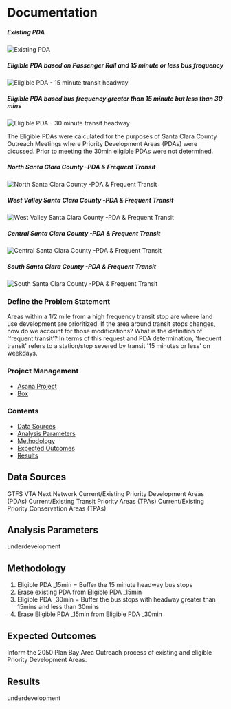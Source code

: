 # Documentation  

##### Existing PDA
![Existing PDA](https://mtcdrive.box.com/shared/static/mkt7fgz1kyfv1gaszrwmj295hkcbly0m.png)

##### Eligible PDA based on Passenger Rail and 15 minute or less bus frequency
![Eligible PDA - 15 minute transit headway](https://mtcdrive.box.com/shared/static/700dwh1o2pynva6puik3pevca9hggp3u.png)

##### Eligible PDA based bus frequency greater than 15 minute but less than 30 mins
![Eligible PDA - 30 minute transit headway](https://mtcdrive.box.com/shared/static/9mqjus62l3gnl4wb4pzqz2y8ktktidgr.png)

The Eligible PDAs were calculated for the purposes of Santa Clara County Outreach Meetings where Priority Development Areas (PDAs) were dicussed. Prior to meeting the 30min eligible PDAs were not determined.

##### North Santa Clara County -PDA & Frequent Transit
![North Santa Clara County -PDA & Frequent Transit](https://mtcdrive.box.com/shared/static/bffvmbii7yiju68tvur8hm0t7g73boj4.png)

##### West Valley Santa Clara County -PDA & Frequent Transit
![West Valley Santa Clara County -PDA & Frequent Transit](https://mtcdrive.box.com/shared/static/9dwrveh0k5yte0h0tktb54fmhktqm70i.png)

##### Central Santa Clara County -PDA & Frequent Transit
![Central Santa Clara County -PDA & Frequent Transit](https://mtcdrive.box.com/shared/static/z4fgtqs0at2b7as7qepsb3kw0rera205.png)

##### South Santa Clara County -PDA & Frequent Transit
![South Santa Clara County -PDA & Frequent Transit](https://mtcdrive.box.com/shared/static/jxtwkq9rsbwne3efdnt283xu4iiepjib.png)


### Define the Problem Statement  

Areas within a 1/2 mile from a high frequency transit stop are where land use development are prioritized. If the area around transit stops changes, how do we account for those modifications? What is the definition of 'frequent transit'? In terms of this request and PDA determination, 'frequent transit' refers to a station/stop severed by transit '15 minutes or less' on weekdays.

### Project Management 

- [Asana Project](https://app.asana.com/0/797943099119526/1127245730275646) 
- [Box](https://mtcdrive.box.com/s/uvbplf3z741q2qsoyw5q48wot0nz81oi)

### Contents 

- [Data Sources](#data-sources)
- [Analysis Parameters](#analysis-parameters)
- [Methodology](#methodology)
- [Expected Outcomes](#expected-outcomes)
- [Results](#results)

## Data Sources  
GTFS
VTA Next Network
Current/Existing Priority Development Areas (PDAs)
Current/Existing Transit Priority  Areas (TPAs)
Current/Existing Priority Conservation Areas (TPAs)
    
## Analysis Parameters  
 underdevelopment 

## Methodology  
1. Eligible PDA _15min = Buffer the 15 minute headway bus stops
2. Erase existing PDA from Eligible PDA _15min
3. Eligible PDA _30min = Buffer the bus stops with headway greater than 15mins and less than 30mins
4. Erase Eligible PDA _15min from Eligible PDA _30min 

## Expected Outcomes  
Inform the 2050 Plan Bay Area Outreach process of existing and eligible Priority Development Areas.   

## Results  
underdevelopment 